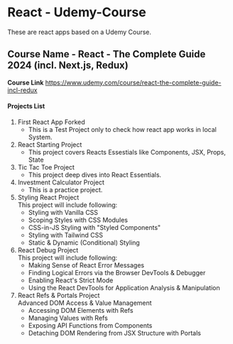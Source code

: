 # React - Udemy-Course
These are react apps based on a Udemy Course.

<h2>Course Name - React - The Complete Guide 2024 (incl. Next.js, Redux)</h2>

<b>Course Link</b>
https://www.udemy.com/course/react-the-complete-guide-incl-redux

<h4>Projects List</h4>
<ol>
  <li>First React App Forked
    <ul>
      <li>This is a Test Project only to check how react app works in local System.</li>
    </ul>
  </li>
  <li>React Starting Project
    <ul>
      <li>This project covers Reacts Essestials like Components, JSX, Props, State</li>
    </ul>
  </li>
  <li>Tic Tac Toe Project
    <ul>
      <li>This project deep dives into React Essentials.</li>
    </ul>
  </li>
  <li>Investment Calculator Project
    <ul>
      <li>This is a practice project.</li>
    </ul>
  </li>
  <li>Styling React Project <br>
  This project will include following:
    <ul>
      <li>Styling with Vanilla CSS</li>
      <li>Scoping Styles with CSS Modules</li>
      <li>CSS-in-JS Styling with "Styled Components"</li>
      <li>Styling with Tailwind CSS</li>
      <li>Static & Dynamic (Conditional) Styling</li>
    </ul>
  </li>
  <li>React Debug Project <br>
  This project will include following:
    <ul>
      <li>Making Sense of React Error Messages</li>
      <li>Finding Logical Errors via the Browser DevTools & Debugger</li>
      <li>Enabling React's Strict Mode</li>
      <li>Using the React DevTools for Application Analysis & Manipulation</li>
    </ul>
  </li>
  <li>React Refs & Portals Project <br>
  Advanced DOM Access & Value Management
    <ul>
      <li>Accessing DOM Elements with Refs</li>
      <li>Managing Values with Refs</li>
      <li>Exposing API Functions from Components</li>
      <li>Detaching DOM Rendering from JSX Structure with Portals</li>
    </ul>
  </li>
</ol>
